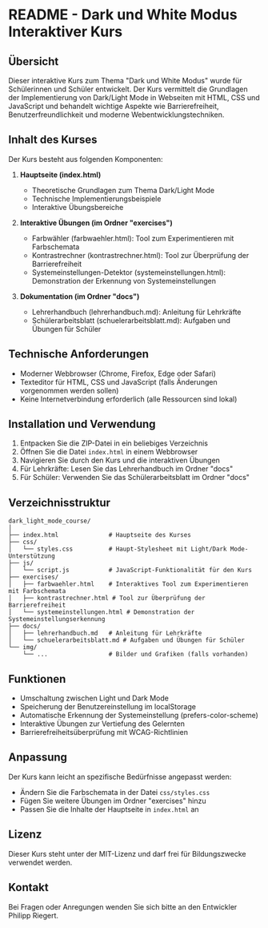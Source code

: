 # README - Dark und White Modus Interaktiver Kurs

## Übersicht

Dieser interaktive Kurs zum Thema "Dark und White Modus" wurde für Schülerinnen und Schüler entwickelt. Der Kurs vermittelt die Grundlagen der Implementierung von Dark/Light Mode in Webseiten mit HTML, CSS und JavaScript und behandelt wichtige Aspekte wie Barrierefreiheit, Benutzerfreundlichkeit und moderne Webentwicklungstechniken.

## Inhalt des Kurses

Der Kurs besteht aus folgenden Komponenten:

1. **Hauptseite (index.html)**
   - Theoretische Grundlagen zum Thema Dark/Light Mode
   - Technische Implementierungsbeispiele
   - Interaktive Übungsbereiche

2. **Interaktive Übungen (im Ordner "exercises")**
   - Farbwähler (farbwaehler.html): Tool zum Experimentieren mit Farbschemata
   - Kontrastrechner (kontrastrechner.html): Tool zur Überprüfung der Barrierefreiheit
   - Systemeinstellungen-Detektor (systemeinstellungen.html): Demonstration der Erkennung von Systemeinstellungen

3. **Dokumentation (im Ordner "docs")**
   - Lehrerhandbuch (lehrerhandbuch.md): Anleitung für Lehrkräfte
   - Schülerarbeitsblatt (schuelerarbeitsblatt.md): Aufgaben und Übungen für Schüler

## Technische Anforderungen

- Moderner Webbrowser (Chrome, Firefox, Edge oder Safari)
- Texteditor für HTML, CSS und JavaScript (falls Änderungen vorgenommen werden sollen)
- Keine Internetverbindung erforderlich (alle Ressourcen sind lokal)

## Installation und Verwendung

1. Entpacken Sie die ZIP-Datei in ein beliebiges Verzeichnis
2. Öffnen Sie die Datei `index.html` in einem Webbrowser
3. Navigieren Sie durch den Kurs und die interaktiven Übungen
4. Für Lehrkräfte: Lesen Sie das Lehrerhandbuch im Ordner "docs"
5. Für Schüler: Verwenden Sie das Schülerarbeitsblatt im Ordner "docs"

## Verzeichnisstruktur

```
dark_light_mode_course/
│
├── index.html              # Hauptseite des Kurses
├── css/
│   └── styles.css          # Haupt-Stylesheet mit Light/Dark Mode-Unterstützung
├── js/
│   └── script.js           # JavaScript-Funktionalität für den Kurs
├── exercises/
│   ├── farbwaehler.html    # Interaktives Tool zum Experimentieren mit Farbschemata
│   ├── kontrastrechner.html # Tool zur Überprüfung der Barrierefreiheit
│   └── systemeinstellungen.html # Demonstration der Systemeinstellungserkennung
├── docs/
│   ├── lehrerhandbuch.md   # Anleitung für Lehrkräfte
│   └── schuelerarbeitsblatt.md # Aufgaben und Übungen für Schüler
└── img/
    └── ...                 # Bilder und Grafiken (falls vorhanden)
```

## Funktionen

- Umschaltung zwischen Light und Dark Mode
- Speicherung der Benutzereinstellung im localStorage
- Automatische Erkennung der Systemeinstellung (prefers-color-scheme)
- Interaktive Übungen zur Vertiefung des Gelernten
- Barrierefreiheitsüberprüfung mit WCAG-Richtlinien

## Anpassung

Der Kurs kann leicht an spezifische Bedürfnisse angepasst werden:

- Ändern Sie die Farbschemata in der Datei `css/styles.css`
- Fügen Sie weitere Übungen im Ordner "exercises" hinzu
- Passen Sie die Inhalte der Hauptseite in `index.html` an

## Lizenz

Dieser Kurs steht unter der MIT-Lizenz und darf frei für Bildungszwecke verwendet werden.

## Kontakt

Bei Fragen oder Anregungen wenden Sie sich bitte an den Entwickler Philipp Riegert.

